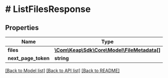 # # ListFilesResponse

## Properties

Name | Type | Description | Notes
------------ | ------------- | ------------- | -------------
**files** | [**\Com\Keap\Sdk\Core\Model\FileMetadata[]**](FileMetadata.md) |  | [optional]
**next_page_token** | **string** |  | [optional]

[[Back to Model list]](../../README.md#models) [[Back to API list]](../../README.md#endpoints) [[Back to README]](../../README.md)
